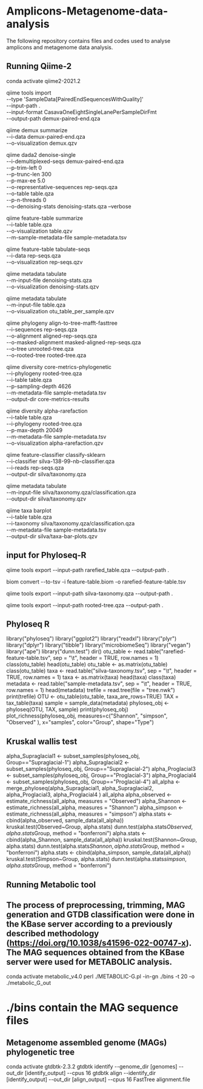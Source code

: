 # Amplicons-Metagenome-data-analysis
The following repository contains files and codes used to analyse amplicons and metagenome data analysis.

## Running Qiime-2
conda activate qiime2-2021.2

qiime tools import \
--type 'SampleData[PairedEndSequencesWithQuality]' \
--input-path . \
--input-format CasavaOneEightSingleLanePerSampleDirFmt \
--output-path demux-paired-end.qza

qiime demux summarize \
--i-data demux-paired-end.qza \
--o-visualization demux.qzv

qiime dada2 denoise-single \
  --i-demultiplexed-seqs demux-paired-end.qza \
  --p-trim-left 0 \
  --p-trunc-len 300 \
  --p-max-ee 5.0 \
  --o-representative-sequences rep-seqs.qza \
  --o-table table.qza \
  --p-n-threads 0 \
  --o-denoising-stats denoising-stats.qza –verbose

qiime feature-table summarize \
--i-table table.qza \
--o-visualization table.qzv \
--m-sample-metadata-file sample-metadata.tsv

qiime feature-table tabulate-seqs \
--i-data rep-seqs.qza \
--o-visualization rep-seqs.qzv

qiime metadata tabulate \
--m-input-file denoising-stats.qza \
--o-visualization denoising-stats.qzv

qiime metadata tabulate \
--m-input-file table.qza \
--o-visualization otu_table_per_sample.qzv

qiime phylogeny align-to-tree-mafft-fasttree \
--i-sequences rep-seqs.qza \
--o-alignment aligned-rep-seqs.qza \
--o-masked-alignment masked-aligned-rep-seqs.qza \
--o-tree unrooted-tree.qza \
--o-rooted-tree rooted-tree.qza

qiime diversity core-metrics-phylogenetic \
--i-phylogeny rooted-tree.qza \
--i-table table.qza \
--p-sampling-depth 4626 \
--m-metadata-file sample-metadata.tsv \
--output-dir core-metrics-results

qiime diversity alpha-rarefaction \
--i-table table.qza \
--i-phylogeny rooted-tree.qza \
--p-max-depth 20049 \
--m-metadata-file sample-metadata.tsv \
--o-visualization alpha-rarefaction.qzv

qiime feature-classifier classify-sklearn \
--i-classifier silva-138-99-nb-classifier.qza \
--i-reads rep-seqs.qza \
--output-dir silva/taxonomy.qza

qiime metadata tabulate \
--m-input-file silva/taxonomy.qza/classification.qza \
--output-dir silva/taxonomy.qzv

qiime taxa barplot \
--i-table table.qza \
--i-taxonomy silva/taxonomy.qza/classification.qza \
--m-metadata-file sample-metadata.tsv \
--output-dir silva/taxa-bar-plots.qzv

## input for Phyloseq-R
qiime tools export --input-path rarefied_table.qza --output-path .

biom convert --to-tsv -i feature-table.biom -o rarefied-feature-table.tsv

qiime tools export --input-path silva-taxonomy.qza --output-path .

qiime tools export --input-path rooted-tree.qza --output-path .

## Phyloseq R
library("phyloseq")
library("ggplot2")
library("readxl")
library("plyr")
library("dplyr")
library("tibble")
library("microbiomeSeq")
library("vegan")
library("ape")
library("dunn.test")
dir()
otu_table <- read.table("rarefied-feature-table.tsv",
sep = "\t", header = TRUE, row.names = 1)
class(otu_table)
head(otu_table)
otu_table <- as.matrix(otu_table)
class(otu_table)
taxa <- read.table("silva-taxonomy.tsv",
sep = "\t", header = TRUE, row.names = 1)
taxa <- as.matrix(taxa)
head(taxa)
class(taxa)
metadata <- read.table("sample-metadata.tsv",
sep = "\t", header = TRUE, row.names = 1)
head(metadata)
trefile = read.tree(file = "tree.nwk")
print(trefile)
OTU <- otu_table(otu_table, taxa_are_rows=TRUE)
TAX = tax_table(taxa)
sample = sample_data(metadata)
phyloseq_obj <- phyloseq(OTU, TAX, sample)
print(phyloseq_obj)
plot_richness(phyloseq_obj, measures=c("Shannon", "simpson", "Observed" ),
x="samples", color="Group", shape="Type")

## Kruskal wallis test
alpha_Supraglacial1 <- subset_samples(phyloseq_obj, Group=="Supraglacial-1")
alpha_Supraglacial2 <- subset_samples(phyloseq_obj, Group=="Supraglacial-2")
alpha_Proglacial3 <- subset_samples(phyloseq_obj, Group=="Proglacial-3")
alpha_Proglacial4 <- subset_samples(phyloseq_obj, Group=="Proglacial-4")
all_alpha <- merge_phyloseq(alpha_Supraglacial1, alpha_Supraglacial2,
alpha_Proglacial3, alpha_Proglacial4 )
all_alpha
alpha_observed <- estimate_richness(all_alpha, measures = "Observed")
alpha_Shannon <- estimate_richness(all_alpha, measures = "Shannon")
alpha_simpson <- estimate_richness(all_alpha, measures = "simpson")
alpha.stats <- cbind(alpha_observed, sample_data(all_alpha))
kruskal.test(Observed~Group, alpha.stats)
dunn.test(alpha.stats$Observed, alpha.stats$Group,
method = "bonferroni")
alpha.stats <- cbind(alpha_Shannon, sample_data(all_alpha))
kruskal.test(Shannon~Group, alpha.stats)
dunn.test(alpha.stats$Shannon, alpha.stats$Group,
method = "bonferroni")
alpha.stats <- cbind(alpha_simpson, sample_data(all_alpha))
kruskal.test(Simpson~Group, alpha.stats)
dunn.test(alpha.stats$simpson, alpha.stats$Group,
method = "bonferroni")

## Running Metabolic tool
## The process of preprocessing, trimming, MAG generation and GTDB classification were done in the KBase server according to a previously described methodology (https://doi.org/10.1038/s41596-022-00747-x). The MAG sequences obtained from the KBase server were used for METABOLIC analysis.

conda activate metabolic_v4.0
perl ./METABOLIC-G.pl -in-gn ./bins -t 20 -o ./metabolic_G_out
# ./bins contain the MAG sequence files

## Metagenome assembled genome (MAGs) phylogenetic tree
conda activate gtdbtk-2.3.2
gtdbtk identify --genome_dir [genomes] --out_dir [identify_output] --cpus 16
gtdbtk align --identify_dir [identify_output] --out_dir [align_output] --cpus 16
FastTree alignment.file 
